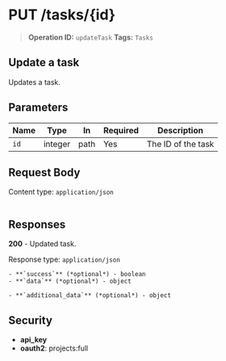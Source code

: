 # PUT /tasks/{id}

> **Operation ID:** `updateTask`
> **Tags:** `Tasks`

## Update a task

Updates a task.

## Parameters

| Name | Type | In | Required | Description |
|------|------|-------|----------|-------------|
| `id` | integer | path | Yes | The ID of the task |

## Request Body

Content type: `application/json`

```

```

## Responses

**200** - Updated task.

Response type: `application/json`

```
- **`success`** (*optional*) - boolean
- **`data`** (*optional*) - object

- **`additional_data`** (*optional*) - object

```


## Security

- **api_key**
- **oauth2**: projects:full